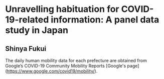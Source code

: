 # Unravelling habituation for COVID-19-related information: A panel data study in Japan
## Shinya Fukui

The daily human mobility data for each prefecture are obtained from Google’s COVID-19 Community Mobility Reports [Google's page] (https://www.google.com/covid19/mobility/).
